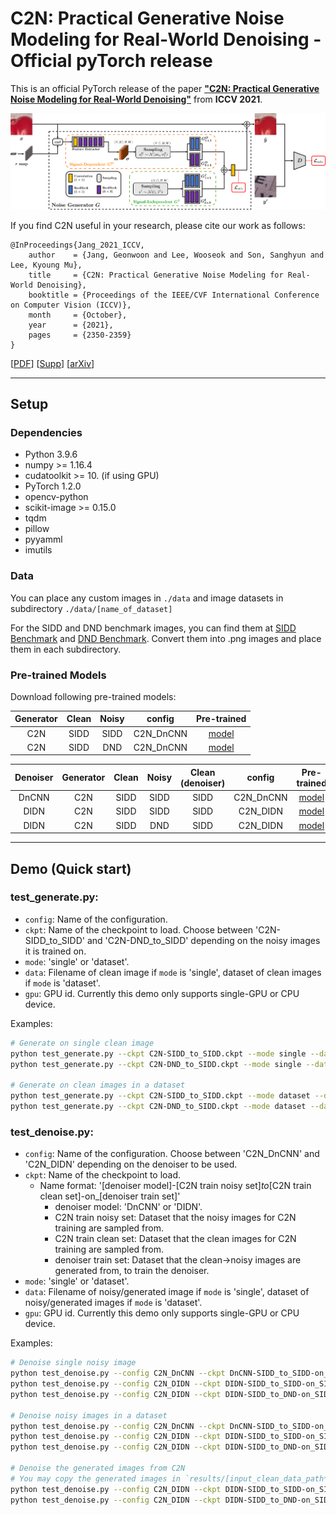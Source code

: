 # C2N: Practical Generative Noise Modeling for Real-World Denoising - Official pyTorch release

This is an official PyTorch release of the paper
[**"C2N: Practical Generative Noise Modeling for Real-World Denoising"**](https://openaccess.thecvf.com/content/ICCV2021/papers/Jang_C2N_Practical_Generative_Noise_Modeling_for_Real-World_Denoising_ICCV_2021_paper.pdf)
from **ICCV 2021**.

![architecture](./imgs/architecture.png)

If you find C2N useful in your research, please cite our work as follows:

```
@InProceedings{Jang_2021_ICCV,
    author    = {Jang, Geonwoon and Lee, Wooseok and Son, Sanghyun and Lee, Kyoung Mu},
    title     = {C2N: Practical Generative Noise Modeling for Real-World Denoising},
    booktitle = {Proceedings of the IEEE/CVF International Conference on Computer Vision (ICCV)},
    month     = {October},
    year      = {2021},
    pages     = {2350-2359}
}
```

[[PDF](https://openaccess.thecvf.com/content/ICCV2021/papers/Jang_C2N_Practical_Generative_Noise_Modeling_for_Real-World_Denoising_ICCV_2021_paper.pdf)]
[[Supp](https://openaccess.thecvf.com/content/ICCV2021/supplemental/Jang_C2N_Practical_Generative_ICCV_2021_supplemental.pdf)]
[[arXiv]()]

---

## Setup

### Dependencies

- Python 3.9.6
- numpy >= 1.16.4
- cudatoolkit >= 10. (if using GPU)
- PyTorch 1.2.0
- opencv-python
- scikit-image >= 0.15.0
- tqdm
- pillow
- pyyamml
- imutils

<!-- You can manually setup an environment or follow below steps with Pyenv:

```bash
pyenv install 3.9.6 && pyenv virtualenv 3.7.9 C2N
pyenv activate C2N
pip install -r requirements.txt
``` -->

### Data

You can place any custom images in `./data` and image datasets in subdirectory `./data/[name_of_dataset]`

For the SIDD and DND benchmark images, you can find them at [SIDD Benchmark](https://www.eecs.yorku.ca/~kamel/sidd/benchmark.php) and [DND Benchmark]().
Convert them into .png images and place them in each subdirectory.

### Pre-trained Models

Download following pre-trained models:

| Generator | Clean | Noisy |  config   | Pre-trained |
| :-------: | :---: | :---: | :-------: | :---------: |
|    C2N    | SIDD  | SIDD  | C2N_DnCNN |  [model]()  |
|    C2N    | SIDD  |  DND  | C2N_DnCNN |  [model]()  |

| Denoiser | Generator | Clean | Noisy | Clean (denoiser) |  config   | Pre-trained |
| :------: | :-------: | :---: | :---: | :--------------: | :-------: | :---------: |
|  DnCNN   |    C2N    | SIDD  | SIDD  |       SIDD       | C2N_DnCNN |  [model]()  |
|   DIDN   |    C2N    | SIDD  | SIDD  |       SIDD       | C2N_DIDN  |  [model]()  |
|   DIDN   |    C2N    | SIDD  |  DND  |       SIDD       | C2N_DIDN  |  [model]()  |

---

## Demo (Quick start)

### test_generate.py:

- `config`: Name of the configuration.
- `ckpt`: Name of the checkpoint to load. Choose between 'C2N-SIDD_to_SIDD' and 'C2N-DND_to_SIDD' depending on the noisy images it is trained on.
- `mode`: 'single' or 'dataset'.
- `data`: Filename of clean image if `mode` is 'single', dataset of clean images if `mode` is 'dataset'.
- `gpu`: GPU id. Currently this demo only supports single-GPU or CPU device.

Examples:

```bash
# Generate on single clean image
python test_generate.py --ckpt C2N-SIDD_to_SIDD.ckpt --mode single --data ex1.png --gpu 0
python test_generate.py --ckpt C2N-DND_to_SIDD.ckpt --mode single --data ex2.png --gpu 0

# Generate on clean images in a dataset
python test_generate.py --ckpt C2N-SIDD_to_SIDD.ckpt --mode dataset --data SIDD_clean_examples --gpu 0
python test_generate.py --ckpt C2N-DND_to_SIDD.ckpt --mode dataset --data SIDD_clean_examples --gpu 0
```

### test_denoise.py:

- `config`: Name of the configuration. Choose between 'C2N_DnCNN' and 'C2N_DIDN' depending on the denoiser to be used.
- `ckpt`: Name of the checkpoint to load.
  - Name format: '[denoiser model]-[C2N train noisy set]_to_[C2N train clean set]-on\_[denoiser train set]'
    - denoiser model: 'DnCNN' or 'DIDN'.
    - C2N train noisy set: Dataset that the noisy images for C2N training are sampled from.
    - C2N train clean set: Dataset that the clean images for C2N training are sampled from.
    - denoiser train set: Dataset that the clean->noisy images are generated from, to train the denoiser.
- `mode`: 'single' or 'dataset'.
- `data`: Filename of noisy/generated image if `mode` is 'single', dataset of noisy/generated images if `mode` is 'dataset'.
- `gpu`: GPU id. Currently this demo only supports single-GPU or CPU device.

Examples:

```bash
# Denoise single noisy image
python test_denoise.py --config C2N_DnCNN --ckpt DnCNN-SIDD_to_SIDD-on_SIDD --mode single --data SIDD_ex1_noisy.png --gpu 0
python test_denoise.py --config C2N_DIDN --ckpt DIDN-SIDD_to_SIDD-on_SIDD --mode single --data SIDD_ex1_noisy.png --gpu 0
python test_denoise.py --config C2N_DIDN --ckpt DIDN-SIDD_to_DND-on_SIDD --mode single --data DND_ex1_noisy.png --gpu 0

# Denoise noisy images in a dataset
python test_denoise.py --config C2N_DnCNN --ckpt DnCNN-SIDD_to_SIDD-on_SIDD --mode dataset --data SIDD_benchmark --gpu 0
python test_denoise.py --config C2N_DIDN --ckpt DIDN-SIDD_to_SIDD-on_SIDD --mode dataset --data SIDD_benchmark --gpu 0
python test_denoise.py --config C2N_DIDN --ckpt DIDN-SIDD_to_DND-on_SIDD --mode dataset --data DND_benchmark --gpu 0

# Denoise the generated images from C2N
# You may copy the generated images in `results/[input_clean_data_path*]` to `data/[input_clean_data_path*]_generated.png`, for example.
python test_denoise.py --config C2N_DIDN --ckpt DIDN-SIDD_to_SIDD-on_SIDD --mode single --data ex1_generated.png --gpu 0
python test_denoise.py --config C2N_DIDN --ckpt DIDN-SIDD_to_DND-on_SIDD --mode single --data ex2_generated.png --gpu 0
```
